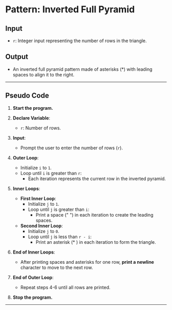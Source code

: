 # **Pattern: Inverted Full Pyramid**

## **Input**
- `r`: Integer input representing the number of rows in the triangle.

## **Output**
- An inverted full pyramid pattern made of asterisks (*) with leading spaces to align it to the right.

---

## **Pseudo Code**

1. **Start the program.**

2. **Declare Variable**:
   - `r`: Number of rows.

3. **Input**:
   - Prompt the user to enter the number of rows (`r`).

4. **Outer Loop**:
   - Initialize `i` to `1`.
   - Loop until `i` is greater than `r`:
     - Each iteration represents the current row in the inverted pyramid.

5. **Inner Loops**:
   - **First Inner Loop**:
     - Initialize `j` to `1`.
     - Loop until `j` is greater than `i`:
       - Print a space (" ") in each iteration to create the leading spaces.
   - **Second Inner Loop**:
     - Initialize `j` to `0`.
     - Loop until `j` is less than `r - i`:
       - Print an asterisk (* ) in each iteration to form the triangle.

6. **End of Inner Loops**:
   - After printing spaces and asterisks for one row, **print a newline** character to move to the next row.

7. **End of Outer Loop**:
   - Repeat steps 4-6 until all rows are printed.

8. **Stop the program.**

---



